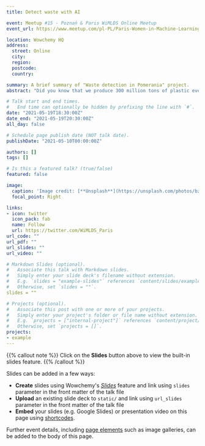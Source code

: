 ```yaml
---
title: Detect waste with AI

event: Meetup #15 - Poznań & Paris WiMLDS Online Meetup
event_url: https://www.meetup.com/pl-PL/Paris-Women-in-Machine-Learning-Data-Science/

location: Wowchemy HQ
address:
  street: Online
  city: 
  region: 
  postcode: 
  country: 

summary: A brief summary of "Waste detection in Pomerania" project.
abstract: "Did you know that we produce 300 million tons of plastic every year? And only part of it is properly recycled. The idea of Plastic object detection project is to use Artificial Intelligence to detect plastic waste in the environment. Our solution is applicable for video and photography. Our goal is to use AI for Good. The talk will briefly introduce the results of work of 9 women behind the 5-month educational project detectwaste.ml - “Waste detection in Pomerania”. By the end you will know what was our motivation and how we managed to handle the problem. You will know what datasets we used (and there was many...) and how good our solution is. I hope that after this talk you will say 'It is a problem worth consideration'."

# Talk start and end times.
#   End time can optionally be hidden by prefixing the line with `#`.
date: "2021-05-19T18:30:00Z"
date_end: "2021-05-19T20:30:00Z"
all_day: false

# Schedule page publish date (NOT talk date).
publishDate: "2021-05-10T00:00:00Z"

authors: []
tags: []

# Is this a featured talk? (true/false)
featured: false

image:
  caption: 'Image credit: [**Unsplash**](https://unsplash.com/photos/bzdhc5b3Bxs)'
  focal_point: Right

links:
- icon: twitter
  icon_pack: fab
  name: Follow
  url: https://twitter.com/WiMLDS_Paris
url_code: ""
url_pdf: ""
url_slides: ""
url_video: ""

# Markdown Slides (optional).
#   Associate this talk with Markdown slides.
#   Simply enter your slide deck's filename without extension.
#   E.g. `slides = "example-slides"` references `content/slides/example-slides.md`.
#   Otherwise, set `slides = ""`.
slides = ""

# Projects (optional).
#   Associate this post with one or more of your projects.
#   Simply enter your project's folder or file name without extension.
#   E.g. `projects = ["internal-project"]` references `content/project/deep-learning/index.md`.
#   Otherwise, set `projects = []`.
projects:
- example
---
```


{{% callout note %}}
Click on the **Slides** button above to view the built-in slides feature.
{{% /callout %}}

Slides can be added in a few ways:

- **Create** slides using Wowchemy's [*Slides*](https://wowchemy.com/docs/managing-content/#create-slides) feature and link using `slides` parameter in the front matter of the talk file
- **Upload** an existing slide deck to `static/` and link using `url_slides` parameter in the front matter of the talk file
- **Embed** your slides (e.g. Google Slides) or presentation video on this page using [shortcodes](https://wowchemy.com/docs/writing-markdown-latex/).

Further event details, including [page elements](https://wowchemy.com/docs/writing-markdown-latex/) such as image galleries, can be added to the body of this page.
